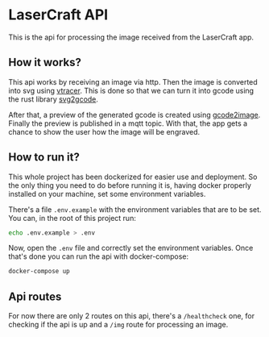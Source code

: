 # LaserCraft API
This is the api for processing the image received from the LaserCraft app.

## How it works?
This api works by receiving an image via http. Then the image is converted into
svg using [vtracer](https://github.com/visioncortex/vtracer). This is done so that we can turn it into gcode using the rust library
[svg2gcode](https://crates.io/crates/svg2gcode).

After that, a preview of the generated gcode is created using [gcode2image](https://pypi.org/project/gcode2image/). Finally the preview is 
published in a mqtt topic. With that, the app gets a chance to show the user how the image will be
engraved.

## How to run it?
This whole project has been dockerized for easier use and deployment. So the
only thing you need to do before running it is, having docker properly installed
on your machine, set some environment variables. 

There's a file `.env.example` with the environment variables that are to
be set. You can, in the root of this project run: 

```bash
echo .env.example > .env
```

Now, open the `.env` file and correctly set the environment variables. Once
that's done you can run the api with docker-compose:

```bash
docker-compose up
```

## Api routes
For now there are only 2 routes on this api, there's a `/healthcheck` one, for
checking if the api is up and a `/img` route for processing an image.
